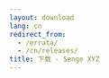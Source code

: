 ```yaml
---
layout: download
lang: cn
redirect_from:
  - /errata/
  - /cn/releases/
title: 下载 - Senge XYZ
---
```

